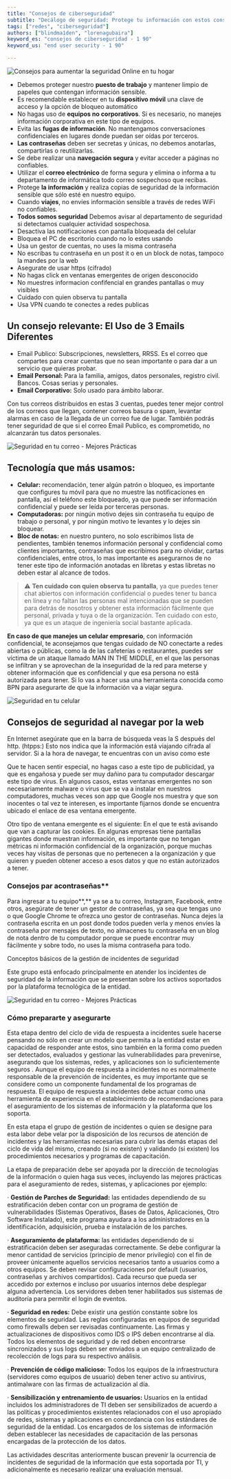 ```yaml
---
title: "Consejos de ciberseguridad"
subtitle: "Decálogo de seguridad: Protege tu información con estos consejos de ciberseguridad prácticos y efectivos"
tags: ["redes", "ciberseguridad"]
authors: ["blindma1den", "lorenagubaira"]
keyword_es: "consejos de ciberseguridad - 1 90"
keyword_us: "end user security - 1 90"

---
```


![Consejos para aumentar la seguridad Online en tu hogar](https://raw.githubusercontent.com/4GeeksAcademy/cybersecurity-syllabus/main/assets/04-seguridad-redes/endurser-network-security/endurser-network-security-image-1.jpg)

- Debemos proteger nuestro **puesto de trabajo** y mantener limpio de papeles que contengan información sensible.
- Es recomendable establecer en tu **dispositivo móvil** una clave de acceso y la opción de bloqueo automático
- No hagas uso de **equipos no corporativos**. Si es necesario, no manejes información corporativa en este tipo de equipos.
- Evita las **fugas de información**. No mantengamos conversaciones confidenciales en lugares donde puedan ser oídas por terceros.
- **Las contraseñas** deben ser secretas y únicas, no debemos anotarlas, compartirlas o reutilizarlas.
- Se debe realizar una **navegación segura** y evitar acceder a páginas no confiables.
- Utilizar el **correo electrónico** de forma segura y elimina o informa a tu departamento de informática todo correo sospechoso que recibas.
- Protege **la información** y realiza copias de seguridad de la información sensible que sólo esté en nuestro equipo.
- Cuando **viajes**, no envíes información sensible a través de redes WiFi no confiables.
- **Todos somos seguridad** Debemos avisar al departamento de seguridad si detectamos cualquier actividad sospechosa.
- Desactiva las notificaciones con pantalla bloqueada del celular
- Bloquea el PC de escritorio cuando no lo estes usando
- Usa un gestor de cuentas, no uses la misma contraseña
- No escribas tu contraseña en un post it o en un block de notas, tampoco la mandes por la web
- Asegurate de usar https (cifrado)
- No hagas click en ventanas emergentes de origen desconocido
- No muestres informacion confifencial en grandes pantallas o muy visibles
- Cuidado con quien observa tu pantalla
- Usa VPN cuando te conectes a redes publicas

## Un consejo relevante: El Uso de 3 Emails Diferentes

- Email Publico: Subscripciones, newsletters, RRSS. Es el correo que compartes para crear cuentas que no sean importante o para dar a un servicio que quieras probar.
- **Email Personal:** Para la familia, amigos, datos personales, registro civil. Bancos. Cosas serias y personales.
- **Email Corporativo:** Solo usado para ámbito laborar.

Con tus correos distribuidos en estas 3 cuentas, puedes tener mejor control de los correos que llegan, contener correos basura o spam, levantar alarmas en caso de la llegada de un correo fue de lugar. También podrás tener seguridad de que si el correo Email Publico, es comprometido, no alcanzarán tus datos personales.

![Seguridad en tu correo - Mejores Prácticas](https://raw.githubusercontent.com/4GeeksAcademy/cybersecurity-syllabus/main/assets/04-seguridad-redes/endurser-network-security/endurser-network-security-image-2.jpg)

## **Tecnología que más usamos:**

- **Celular:** recomendación, tener algún patrón o bloqueo, es importante que configures tu móvil para que no muestre las notificaciones en pantalla, así el teléfono este bloqueado, ya que puede ser información confidencial y puede ser leída por terceras personas.
- **Computadoras:** por ningún motivo dejes sin contraseña tu equipo de trabajo o personal, y por ningún motivo te levantes y lo dejes sin bloquear.
- **Bloc de notas:** en nuestro puntero, no solo escribimos lista de pendientes, también tenemos información personal y confidencial como clientes importantes, contraseñas que escribimos para no olvidar, cartas confidenciales, entre otros, lo mas importante es asegurarnos de no tener este tipo de información anotadas en libretas y estas libretas no deben estar al alcance de todos.

> ⚠️ **Ten cuidado con quien observa tu pantalla**, ya que puedes tener chat abiertos con información confidencial o puedes tener tu banca en línea y no faltan las personas mal intencionadas que se pueden para detrás de nosotros y obtener esta información fácilmente que personal, privada y tuya o de la organización. Ten cuidado con esto, ya que es un ataque de ingeniería social bastante aplicada.

**En caso de que manejes un celular empresario**, con información confidencial, te aconsejamos que tengas cuidado de NO conectarte a redes abiertas o públicas, como la de las cafeterías o restaurantes, puedes ser víctima de un ataque llamado MAN IN THE MIDDLE, en el que las personas se infiltran y se aprovechan de la inseguridad de la red para meterse y obtener información que es confidencial y que esa persona no está autorizada para tener. Si lo vas a hacer usa una herramienta conocida como BPN para asegurarte de que la información va a viajar segura.

![Seguridad en tu celular](https://raw.githubusercontent.com/4GeeksAcademy/cybersecurity-syllabus/main/assets/04-seguridad-redes/endurser-network-security/endurser-network-security-image-3.jpg)

## Consejos de seguridad al navegar por la web

En Internet asegúrate que en la barra de búsqueda veas la S después del http. (htpps:) Esto nos indica que la información está viajando cifrada al servidor. Si a la hora de navegar, te encuentras con un aviso como este

Que te hacen sentir especial, no hagas caso a este tipo de publicidad, ya que es engañosa y puede ser muy dañino para tu computador descargar este tipo de virus. En algunos casos, estas ventanas emergentes no son necesariamente malware o virus que se va a instalar en nuestros computadores, muchas veces son app que Google nos muestra y que son inocentes o tal vez te interesen, es importante fijarnos donde se encuentra ubicado el enlace de esa ventana emergente.

Otro tipo de ventana emergente es el siguiente: En el que te está avisando que van a capturar las cookies. En algunas empresas tiene pantallas gigantes donde muestran información, es importante que no tengan métricas ni información confidencial de la organización, porque muchas veces hay visitas de personas que no pertenecen a la organización y que quieren y pueden obtener acceso a esos datos y que no están autorizados a tener.

### Consejos par acontraseñas**

Para ingresar a tu equipo**,** ya se a tu correo, Instagram, Facebook, entre otros, asegúrate de tener un gestor de contraseñas, ya sea que tengas uno o que Google Chrome te ofrezca uno gestor de contraseñas. Nunca dejes la contraseña escrita en un post donde todos pueden verla y menos envíes la contraseña por mensajes de texto, no almacenes tu contraseña en un blog de nota dentro de tu computador porque se puede encontrar muy fácilmente y sobre todo, no uses la misma contraseña para todo.

Conceptos básicos de la gestión de incidentes de seguridad

Este grupo está enfocado principalmente en atender los incidentes de seguridad de la información que se presentan sobre los activos soportados por la plataforma tecnológica de la entidad.

![Seguridad en tu correo - Mejores Prácticas](https://raw.githubusercontent.com/4GeeksAcademy/cybersecurity-syllabus/main/assets/04-seguridad-redes/endurser-network-security/endurser-network-security-image-4.jpg)

### Cómo prepararte y asegurarte

Esta etapa dentro del ciclo de vida de respuesta a incidentes suele hacerse pensando no sólo en crear un modelo que permita a la entidad estar en capacidad de responder ante estos, sino también en la forma como pueden ser detectados, evaluados y gestionar las vulnerabilidades para prevenirse, asegurando que los sistemas, redes, y aplicaciones son lo suficientemente seguros . Aunque el equipo de respuesta a incidentes no es normalmente responsable de la prevención de incidentes, es muy importante que se considere como un componente fundamental de los programas de respuesta. El equipo de respuesta a incidentes debe actuar como una herramienta de experiencia en el establecimiento de recomendaciones para el aseguramiento de los sistemas de información y la plataforma que los soporta.

En esta etapa el grupo de gestión de incidentes o quien se designe para esta labor debe velar por la disposición de los recursos de atención de incidentes y las herramientas necesarias para cubrir las demás etapas del ciclo de vida del mismo, creando (si no existen) y validando (si existen) los procedimientos necesarios y programas de capacitación.

La etapa de preparación debe ser apoyada por la dirección de tecnologías de la información o quien haga sus veces, incluyendo las mejores prácticas para el aseguramiento de redes, sistemas, y aplicaciones por ejemplo:

· **Gestión de Parches de Seguridad:** las entidades dependiendo de su estratificación deben contar con un programa de gestión de vulnerabilidades (Sistemas Operativos, Bases de Datos, Aplicaciones, Otro Software Instalado), este programa ayudara a los administradores en la identificación, adquisición, prueba e instalación de los parches.

· **Aseguramiento de plataforma:** las entidades dependiendo de si estratificación deben ser aseguradas correctamente. Se debe configurar la menor cantidad de servicios (principio de menor privilegio) con el fin de proveer únicamente aquellos servicios necesarios tanto a usuarios como a otros equipos. Se deben revisar configuraciones por default (usuarios, contraseñas y archivos compartidos). Cada recurso que pueda ser accedido por externos e incluso por usuarios internos debe desplegar alguna advertencia. Los servidores deben tener habilitados sus sistemas de auditoría para permitir el login de eventos.

· **Seguridad en redes:** Debe existir una gestión constante sobre los elementos de seguridad. Las reglas configuradas en equipos de seguridad como firewalls deben ser revisadas continuamente. Las firmas y actualizaciones de dispositivos como IDS o IPS deben encontrarse al día. Todos los elementos de seguridad y de red deben encontrarse sincronizados y sus logs deben ser enviados a un equipo centralizado de recolección de logs para su respectivo análisis.

· **Prevención de código malicioso:** Todos los equipos de la infraestructura (servidores como equipos de usuario) deben tener activo su antivirus, antimalware con las firmas de actualización al día.

· **Sensibilización y entrenamiento de usuarios:** Usuarios en la entidad incluidos los administradores de TI deben ser sensibilizados de acuerdo a las políticas y procedimientos existentes relacionados con el uso apropiado de redes, sistemas y aplicaciones en concordancia con los estándares de seguridad de la entidad. Los encargados de los sistemas de información deben establecer las necesidades de capacitación de las personas encargadas de la protección de los datos.

Las actividades descritas anteriormente buscan prevenir la ocurrencia de incidentes de seguridad de la información que esta soportada por TI, y adicionalmente es necesario realizar una evaluación mensual.
